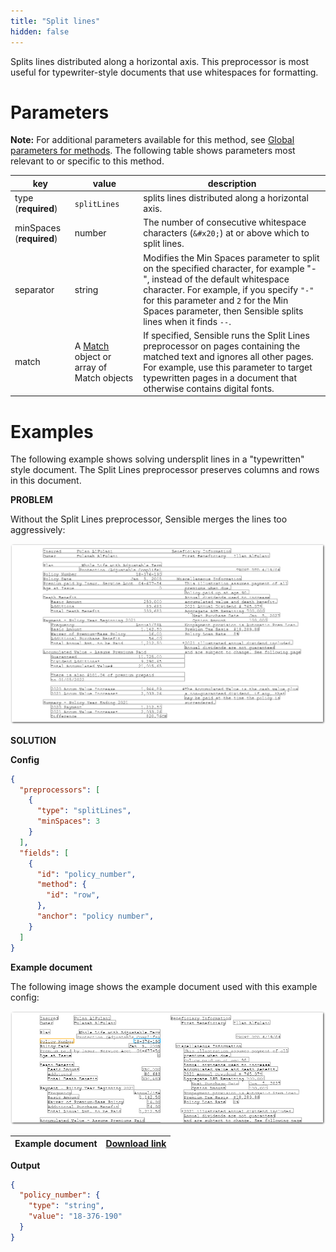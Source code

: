 ```yaml
---
title: "Split lines"
hidden: false
---
```


Splits lines distributed along a horizontal axis. This preprocessor is most useful for typewriter-style documents that use whitespaces for formatting. 

Parameters
====

**Note:** For additional parameters available for this method, see [Global parameters for methods](doc:method#global-parameters-for-methods). The following table shows parameters most relevant to or specific to this method.

| key                      | value                                                 | description                                                  |
| ------------------------ | ----------------------------------------------------- | ------------------------------------------------------------ |
| type (**required**)      | `splitLines`                                          | splits lines distributed along a horizontal axis.            |
| minSpaces (**required**) | number                                                | The number of consecutive whitespace characters (`&#x20;`) at or above which to split lines. |
| separator                | string                                                | Modifies the Min Spaces parameter to split on the specified character, for example "-", instead of the default whitespace character. For example, if you specify `"-"` for this parameter and `2` for the Min Spaces parameter, then Sensible splits lines when it finds `--`. |
| match                    | A [Match](doc:match) object or array of Match objects | If specified, Sensible runs the Split Lines preprocessor on pages containing the matched text and ignores all other pages. For example, use this parameter to target typewritten pages in a document that otherwise contains digital fonts. |

Examples
====

The following example shows solving undersplit lines in a "typewritten" style document. The Split Lines preprocessor preserves columns and rows in this document.

**PROBLEM**

Without the Split Lines preprocessor, Sensible merges the lines too aggressively:

![Click to enlarge](https://raw.githubusercontent.com/sensible-hq/sensible-docs/main/readme-sync/assets/v0/images/final/split_lines_2.png)

**SOLUTION**

**Config**

```json
{
  "preprocessors": [
    {
      "type": "splitLines",
      "minSpaces": 3
    }
  ],
  "fields": [
    {
      "id": "policy_number",
      "method": {
        "id": "row",
      },
      "anchor": "policy number",
    }
  ]
}
```

**Example document**

The following image shows the example document used with this example config:

![Click to enlarge](https://raw.githubusercontent.com/sensible-hq/sensible-docs/main/readme-sync/assets/v0/images/final/split_lines.png)

| Example document | [Download link](https://raw.githubusercontent.com/sensible-hq/sensible-docs/main/readme-sync/assets/v0/pdfs/split_lines.pdf) |
| --------------------------- | ------------------------------------------------------------ |

**Output**

```json
{
  "policy_number": {
    "type": "string",
    "value": "18-376-190"
  }
}
```

